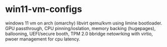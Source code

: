 # win11-vm-configs
windows 11 vm on arch (omarchy) libvirt qemu/kvm using limine bootloader. GPU passthrough, CPU pinning/ioslation, memory backing (hugepages), ballooning,  UEFI/secure booth, TPM 2.0  bbridge netowrking with virtio, pwoer management for cpu latency. 
